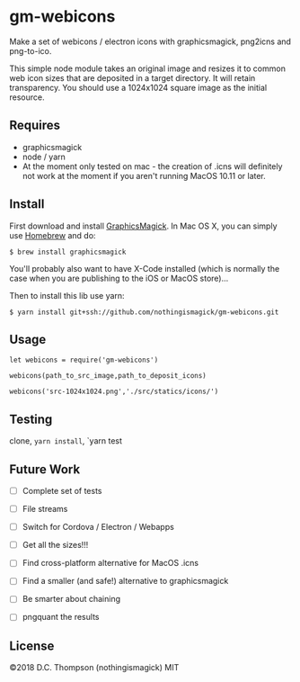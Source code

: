 # gm-webicons
Make a set of webicons / electron icons with graphicsmagick, png2icns and png-to-ico.

This simple node module takes an original image and resizes it to common web icon sizes that are deposited in a target directory. It will retain transparency. You should use a 1024x1024 square image as the initial resource.

## Requires
- graphicsmagick
- node / yarn
- At the moment only tested on mac - the creation of .icns will definitely not work at the moment if you aren't running MacOS 10.11 or later.

## Install
First download and install [GraphicsMagick](http://www.graphicsmagick.org/). In Mac OS X, you can simply use [Homebrew](http://mxcl.github.io/homebrew/) and do:

```
$ brew install graphicsmagick
```

You'll probably also want to have X-Code installed (which is normally the case when you are publishing to the iOS or MacOS store)...

Then to install this lib use yarn:

```
$ yarn install git+ssh://github.com/nothingismagick/gm-webicons.git
```
## Usage
```
let webicons = require('gm-webicons')

webicons(path_to_src_image,path_to_deposit_icons)

webicons('src-1024x1024.png','./src/statics/icons/')
```

## Testing
clone, `yarn install`, `yarn test

## Future Work
- [ ] Complete set of tests
- [ ] File streams
- [ ] Switch for Cordova / Electron / Webapps
- [ ] Get all the sizes!!!
- [ ] Find cross-platform alternative for MacOS .icns
- [ ] Find a smaller (and safe!) alternative to graphicsmagick
- [ ] Be smarter about chaining
- [ ] pngquant the results


## License
©2018 D.C. Thompson (nothingismagick)
MIT